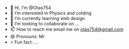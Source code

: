 - 👋 Hi, I’m @Otas754
- 👀 I’m interested in Physics and colding
- 🌱 I’m currently learning web design
- 💞️ I’m looking to collaborate on ...
- 📫 How to reach me email me on otas754@gmail.com
- 😄 Pronouns: Mr
- ⚡ Fun fact: ...

<!---
Otas754/Otas754 is a ✨ special ✨ repository because its `README.md` (this file) appears on your GitHub profile.
You can click the Preview link to take a look at your changes.
--->
